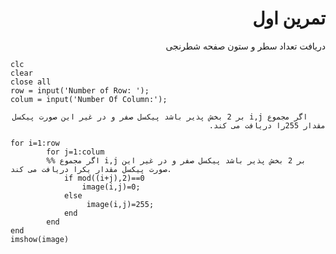 
<div dir = "rtl">
    <h1> تمرین اول </h1>
</div>

<div dir="rtl">

 دریافت تعداد سطر و ستون صفحه شطرنجی
</div>

````
clc
clear
close all
row = input('Number of Row: ');
colum = input('Number Of Column:');
````
<div dir="rtl">

        اگر مجموع i,j بر 2 بخش پذیر باشد پیکسل صفر و در غیر این صورت پیکسل مقدار 255را دریافت می کند.
</div>

````
for i=1:row
        for j=1:colum
        %% اگر مجموع i,j بر 2 بخش پذیر باشد پیکسل صفر و در غیر این صورت پیکسل مقدار یکرا دریافت می کند.
            if mod((i+j),2)==0
                image(i,j)=0;
            else  
                 image(i,j)=255;
            end
        end
end
imshow(image)
````
